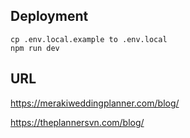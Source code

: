 ## Deployment

```
cp .env.local.example to .env.local
npm run dev
```

## URL

https://merakiweddingplanner.com/blog/

https://theplannersvn.com/blog/
